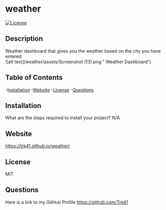 # weather

  
  [![License](https://img.shields.io/badge/License-MIT-blue.svg)](https://opensource.org/licenses/MIT)
  
  
  ## Description
  Weather dashboard that gives you the weather based on the city you have entered.  
  ![alt text](weather/assets/Screenshot (13).png " Weather Dashboard")
  ## Table of Contents
  -[Installation](#installation)
  -[Website](#website)
  -[License](#license)
  -[Questions](#questions)

  ## Installation
  What are the steps required to install your project?
  N/A

  ## Website
  https://trk41.github.io/weather/
  
  ## License
  MIT

  ## Questions
  Here is a link to my GitHub Profile https://github.com/Trk41
